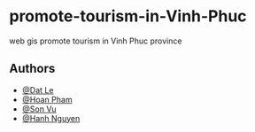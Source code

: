 # promote-tourism-in-Vinh-Phuc

web gis promote tourism in Vinh Phuc province

## Authors

- [@Dat Le](https://www.github.com/WhoIsLTD)
- [@Hoan Pham](https://www.github.com/pnghoan21)
- [@Son Vu](https://www.github.com/vuthienson8)
- [@Hanh Nguyen](https://www.github.com/Hanh263)
